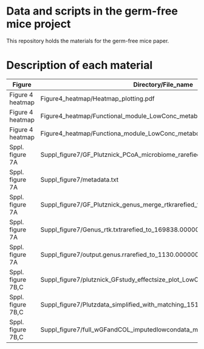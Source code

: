 # Data and scripts in the germ-free mice project

This repository holds the materials for the germ-free mice paper.

# Description of each material

|Figure| Directory/File_name                                                     | Description                                                                            |
|---------|-------------------------------------------------|--------------------------------------------------------------------------------------------------|
|Figure 4 heatmap| Figure4_heatmap/Heatmap_plotting.pdf           | This file explains how the heatmap is created                    |
|Figure 4 heatmap| Figure4_heatmap/Functional_module_LowConc_metabolite_assoc_noMF.txt              | The input for the script in Heatmap_plotting.pdf    |             
|Figure 4 heatmap| Figure4_heatmap/Functiona_module_LowConc_metabolite_corr_q_noMF.txt              | The input for the script in Heatmap_plotting.pdf    |                  
|Sppl. figure 7A| Suppl_figure7/GF_Plutznick_PCoA_microbiome_rarefied.R         | The script for creating supplementary figure 7A    |  
|Sppl. figure 7A| Suppl_figure7/metadata.txt              | The input for GF_Plutznick_PCoA_microbiome_rarefied.R    |  
|Sppl. figure 7A| Suppl_figure7/GF_Plutznick_genus_merge_rtkrarefied_to_181.000000_n_0.tsv    | The input for GF_Plutznick_PCoA_microbiome_rarefied.R    |  
|Sppl. figure 7A| Suppl_figure7/Genus_rtk.txtrarefied_to_169838.000000_n_0_onlyGenusName.tsv   | The input for GF_Plutznick_PCoA_microbiome_rarefied.R    |  
|Sppl. figure 7A| Suppl_figure7/output.genus.rrarefied_to_1130.000000_n_0.tsv              | The input for GF_Plutznick_PCoA_microbiome_rarefied.R    |  
|Sppl. figure 7B,C| Suppl_figure7/plutznick_GFstudy_effectsize_plot_LowConcentration.R      | The script for creating  supplementary figure 7B and C  |  
|Sppl. figure 7B,C| Suppl_figure7/Plutzdata_simplified_with_matching_15102020_edited.csv     | The input for plutznick_GFstudy_effectsize_plot_LowConcentration.R |  
|Sppl. figure 7B,C| Suppl_figure7/full_wGFandCOL_imputedlowcondata_matching_15102020_edited.csv  | The input for plutznick_GFstudy_effectsize_plot_LowConcentration.R |  

